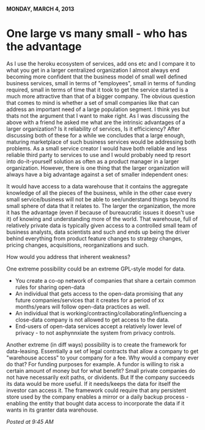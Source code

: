 **MONDAY, MARCH 4, 2013**

One large vs many small - who has the advantage
=================

As I use the heroku ecosystem of services, add ons etc and I compare it to what you get in a larger centralized organization I almost always end becoming more confident that the business model of small well defined business services, small in terms of "employees", small in terms of funding required, small in terms of time that it took to get the service started is a much more attractive than that of a bigger company. The obvious question that comes to mind is whether a set of small companies like that can address an important need of a large population segment. I think yes but thats not the argument that I want to make right. As I was discussing the above with a friend he asked me what are the intrinsic advantages of a larger organization?
Is it reliability of services, Is it efficiciency? After discussing both of these for a while we concludes that a large enough, maturing marketplace of such business services would be addressing both problems.
As a small service creator I would have both reliable and less reliable third party to services to use and I would probably need tp resort into do-it-yourself solution as often as a product manager in a larger organization.
However, there is one thing that the larger organization will always have a big advantage against a set of smaller independent ones:

It would have access to a data warehouse that it contains the aggregate knowledge of all the pieces of the business, while in the other case every small service/business will not be able to see/understand things beyond its small sphere of data that it relates to. The larger the organization, the more it has the advantage (even if because of bureaucratic issues it doesn't use it) of knowing and understanding more of the world. That warehouse, full of relatively private data is typically given access to a controlled small team of business analysts, data scientists and such and ends up being the driver behind everything from product feature changes to strategy changes, pricing changes, acquisitions, reorganizations and such.

How would you address that inherent weakness?

One extreme possibility could be an extreme GPL-style model for data.
- You create a co-op network of companies that share a certain common rules for sharing open-data
- An individual that gets access to the open-data promising that any future companies/services that it creates for a period of xx months/years will follow open-data practices as well.
- An individual that is working/contracting/collaborating/influencing a close-data company is not allowed to get access to the data.
- End-users of open-data services accept a relatively lower level of privacy - to not asphynnxiate the system from privacy controls.

Another extreme (in diff ways)  possibility is to create the framework for data-leasing.
Essentially a set of legal contracts that allow a company to get "warehouse access" to your company for a fee. Why would a company ever do that? For funding purposes for example. A fundor is willing to risk a certain amount of money but for what benefit? Small private companies do not have necessarily exit paths, or dividents. But If the company succeeds its data would be more useful. If it needs/keeps the data for itself the investor can access it.  The framework could require that any persistent store used by the company enables a mirror or a daily backup process - enabling the entity that bought data access to incorporate the data if it wants in its granter data warehouse.

_Posted at 9:45 AM_